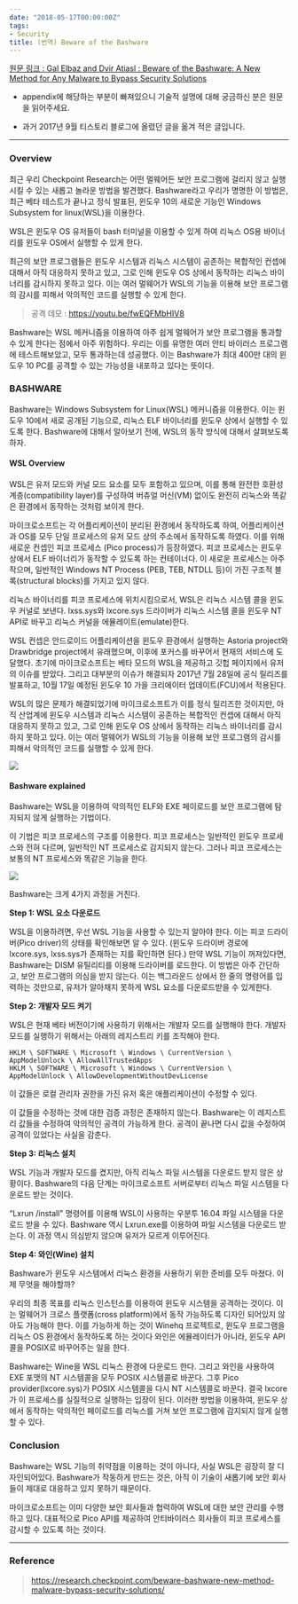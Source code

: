 ```yaml
---
date: "2018-05-17T00:00:00Z"
tags:
- Security
title: (번역) Beware of the Bashware
---
```


[원문 링크 : Gal Elbaz and Dvir Atiasl : Beware of the Bashware: A New Method for Any Malware to Bypass Security Solutions](https://research.checkpoint.com/beware-bashware-new-method-malware-bypass-security-solutions/)

- appendix에 해당하는 부분이 빠져있으니 기술적 설명에 대해 궁금하신 분은 원문을 읽어주세요.

- 과거 2017년 9월 티스토리 블로그에 올렸던 글을 옮겨 적은 글입니다.

---


### Overview

최근 우리 Checkpoint Research는 어떤 멀웨어든 보안 프로그램에 걸리지 않고 실행시킬 수 있는 새롭고 놀라운 방법을 발견했다. Bashware라고 우리가 명명한 이 방법은, 최근 베타 테스트가 끝나고 정식 발표된, 윈도우 10의 새로운 기능인 Windows Subsystem for linux(WSL)을 이용한다.


WSL은 윈도우 OS 유저들이 bash 터미널을 이용할 수 있게 하여 리눅스 OS용 바이너리를 윈도우 OS에서 실행할 수 있게 한다.


최근의 보안 프로그램들은 윈도우 시스템과 리눅스 시스템이 공존하는 복합적인 컨셉에 대해서 아직 대응하지 못하고 있고, 그로 인해 윈도우 OS 상에서 동작하는 리눅스 바이너리를 감시하지 못하고 있다. 이는 여러 멀웨어가 WSL의 기능을 이용해 보안 프로그램의 감시를 피해서 악의적인 코드를 실행할 수 있게 한다.

> 공격 데모 : https://youtu.be/fwEQFMbHIV8

Bashware는 WSL 메커니즘을 이용하여 아주 쉽게 멀웨어가 보안 프로그램을 통과할 수 있게 한다는 점에서 아주 위험하다. 우리는 이를 유명한 여러 안티 바이러스 프로그램에 테스트해보았고, 모두 통과하는데 성공했다. 이는 Bashware가 최대 400만 대의 윈도우 10 PC를 공격할 수 있는 가능성을 내포하고 있다는 뜻이다.


### BASHWARE

Bashware는 Windows Subsystem for Linux(WSL) 메커니즘을 이용한다. 이는 윈도우 10에서 새로 공개된 기능으로, 리눅스 ELF 바이너리를 윈도우 상에서 실행할 수 있도록 한다. Bashware에 대해서 알아보기 전에, WSL의 동작 방식에 대해서 살펴보도록 하자.

#### WSL Overview

WSL은 유저 모드와 커널 모드 요소를 모두 포함하고 있으며, 이를 통해 완전한 호환성 계층(compatibility layer)를 구성하여 버츄얼 머신(VM) 없이도 완전히 리눅스와 똑같은 환경에서 동작하는 것처럼 보이게 한다.

마이크로소프트는 각 어플리케이션이 분리된 환경에서 동작하도록 하여, 어플리케이션과 OS를 모두 단일 프로세스의 유저 모드 상의 주소에서 동작하도록 하였다. 이를 위해 새로운 컨셉인 피코 프로세스 (Pico process)가 등장하였다. 피코 프로세스는 윈도우 상에서 ELF 바이너리가 동작할 수 있도록 하는 컨테이너다. 이 새로운 프로세스는 아주 작으며, 일반적인 Windows NT Process (PEB, TEB, NTDLL 등)이 가진 구조적 블록(structural blocks)를 가지고 있지 않다.

리눅스 바이너리를 피코 프로세스에 위치시킴으로서, WSL은 리눅스 시스템 콜을 윈도우 커널로 보낸다. lxss.sys와 lxcore.sys 드라이버가 리눅스 시스템 콜을 윈도우 NT API로 바꾸고 리눅스 커널을 에뮬레이트(emulate)한다.

WSL 컨셉은 안드로이드 어플리케이션을 윈도우 환경에서 실행하는 Astoria project와 Drawbridge project에서 유래했으며, 이후에 포커스를 바꾸어서 현재의 서비스에 도달했다. 초기에 마이크로소프트는 베타 모드의 WSL을 제공하고 깃헙 페이지에서 유저의 이슈를 받았다. 그리고 대부분의 이슈가 해결되자 2017년 7월 28일에 공식 릴리즈를 발표하고, 10월 17일 예정된 윈도우 10 가을 크리에이터 업데이트(FCU)에서 적용된다.

WSL의 많은 문제가 해결되었기에 마이크로소프트가 이를 정식 릴리즈한 것이지만, 아직 산업계에 윈도우 시스템과 리눅스 시스템이 공존하는 복합적인 컨셉에 대해서 아직 대응하지 못하고 있고, 그로 인해 윈도우 OS 상에서 동작하는 리눅스 바이너리를 감시하지 못하고 있다. 이는 여러 멀웨어가 WSL의 기능을 이용해 보안 프로그램의 감시를 피해서 악의적인 코드를 실행할 수 있게 한다.

![](../../../assets/post_images/bashware1.jpg)

#### Bashware explained

Bashware는 WSL을 이용하여 악의적인 ELF와 EXE 페이로드를 보안 프로그램에 탐지되지 않게 실행하는 기법이다.

이 기법은 피코 프로세스의 구조를 이용한다. 피코 프로세스는 일반적인 윈도우 프로세스와 전혀 다르며, 일반적인 NT 프로세스로 감지되지 않는다. 그러나 피코 프로세스는 보통의 NT 프로세스와 똑같은 기능을 한다.

![](../../../assets/post_images/bashware2.png)

Bashware는 크게 4가지 과정을 거친다.

__Step 1: WSL 요소 다운로드__

WSL을 이용하려면, 우선 WSL 기능을 사용할 수 있는지 알아야 한다. 이는 피코 드라이버(Pico driver)의 상태를 확인해보면 알 수 있다. (윈도우 드라이버 경로에 lxcore.sys, lxss.sys가 존재하는 지를 확인하면 된다.) 만약 WSL 기능이 꺼져있다면, Bashware는 DISM 유틸리티를 이용해 드라이버를 로드한다. 이 방법은 아주 간단하고, 보안 프로그램의 의심을 받지 않는다. 이는 백그라운드 상에서 한 줄의 명령어를 입력하는 것만으로, 유저가 알아채지 못하게 WSL 요소를 다운로드받을 수 있게한다.

__Step 2: 개발자 모드 켜기__

WSL은 현재 베타 버전이기에 사용하기 위해서는 개발자 모드를 실행해야 한다. 개발자 모드를 실행하기 위해서는 아래의 레지스트리 키를 조작해야 한다.

    HKLM \ SOFTWARE \ Microsoft \ Windows \ CurrentVersion \ AppModelUnlock \ AllowAllTrustedApps
    HKLM \ SOFTWARE \ Microsoft \ Windows \ CurrentVersion \ AppModelUnlock \ AllowDevelopmentWithoutDevLicense


이 값들은 로컬 관리자 권한을 가진 유저 혹은 애플리케이션이 수정할 수 있다.


이 값들을 수정하는 것에 대한 검증 과정은 존재하지 않는다. Bashware는 이 레지스트리 값들을 수정하여 악의적인 공격이 가능하게 한다. 공격이 끝나면 다시 값을 수정하여 공격이 있었다는 사실을 감춘다.


__Step 3: 리눅스 설치__


WSL 기능과 개발자 모드를 켰지만, 아직 리눅스 파일 시스템을 다운로드 받지 않은 상황이다. Bashware의 다음 단계는 마이크로소프트 서버로부터 리눅스 파일 시스템을 다운로드 받는 것이다.


“Lxrun /install" 명령어를 이용해 WSL이 사용하는 우분투 16.04 파일 시스템을 다운로드 받을 수 있다. Bashware 역시 Lxrun.exe를 이용하여 파일 시스템을 다운로드 받는다. 이 과정 역시 의심받지 않으며 유저가 모르게 이루어진다.


__Step 4: 와인(Wine) 설치__



Bashware가 윈도우 시스템에서 리눅스 환경을 사용하기 위한 준비를 모두 마쳤다. 이제 무엇을 해야할까?



우리의 최종 목표를 리눅스 인스턴스를 이용하여 윈도우 시스템을 공격하는 것이다. 이는 멀웨어가 크로스 플랫폼(cross platform)에서 동작 가능하도록 디자인 되어있지 않아도 가능해야 한다. 이를 가능하게 하는 것이 Winehq 프로젝트로, 윈도우 프로그램을 리눅스 OS 환경에서 동작하도록 하는 것이다 와인은 에뮬레이터가 아니라, 윈도우 API 콜을 POSIX로 바꾸어주는 일을 한다.


Bashware는 Wine을 WSL 리눅스 환경에 다운로드 한다. 그리고 와인을 사용하여 EXE 포맷의 NT 시스템콜을 모두 POSIX 시스템콜로 바꾼다. 그후 Pico provider(lxcore.sys)가 POSIX 시스템콜을 다시 NT 시스템콜로 바꾼다. 결국 lxcore가 이 프로세스를 실질적으로 실행하는 입장이 된다. 이러한 방법을 이용하여, 윈도우 상에서 동작하는 악의적인 페이로드를 리눅스를 거쳐 보안 프로그램에 감지되지 않게 실행할 수 있다.


### Conclusion



Bashware는 WSL 기능의 취약점을 이용하는 것이 아니다, 사실 WSL은 굉장히 잘 디자인되어있다. Bashware가 작동하게 만드는 것은, 아직 이 기술이 새롭기에 보안 회사들이 제대로 대응하고 있지 못하기 때문이다.



마이크로소프트는 이미 다양한 보안 회사들과 협력하여 WSL에 대한 보안 관리를 수행하고 있다. 대표적으로 Pico API를 제공하여 안티바이러스 회사들이 피코 프로세스를 감시할 수 있도록 하는 것이다.




---

### Reference

> https://research.checkpoint.com/beware-bashware-new-method-malware-bypass-security-solutions/

